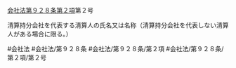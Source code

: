 [会社法第９２８条第２項](会社法＿＿＿＿第９２８条第２項)第２号

清算持分会社を代表する清算人の氏名又は名称（清算持分会社を代表しない清算人がある場合に限る。）


#会社法
#会社法/第９２８条
#会社法/第９２８条/第２項
#会社法/第９２８条/第２項/第２号

